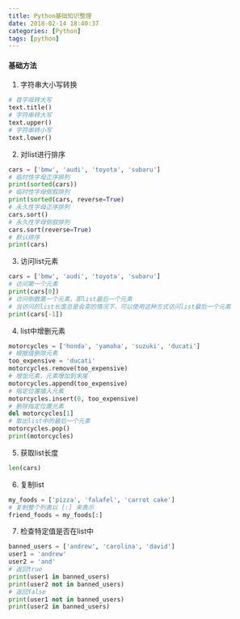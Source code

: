 ```yaml
---
title: Python基础知识整理
date: 2018-02-14 18:40:37
categories: [Python]
tags: [python]
---
```


#### 基础方法
1. 字符串大小写转换
```python
# 首字母转大写
text.title()
# 字符串转大写
text.upper()
# 字符串转小写
text.lower()
```

2. 对list进行排序
```python
cars = ['bmw', 'audi', 'toyota', 'subaru']
# 临时性字母正序排列
print(sorted(cars))
# 临时性字母倒叙排列
print(sorted(cars, reverse=True)
# 永久性字母正序排列
cars.sort()
# 永久性字母倒叙排列
cars.sort(reverse=True)
# 默认排序
print(cars)
```

3. 访问list元素
```python
cars = ['bmw', 'audi', 'toyota', 'subaru']
# 访问第一个元素
print(cars[0])
# 访问倒数第一个元素，即list最后一个元素
# 当访问的list长度总是会变的情况下，可以使用这种方式访问list最后一个元素
print(cars[-1])
```

4. list中增删元素
```python
motorcycles = ['honda', 'yamaha', 'suzuki', 'ducati']
# 根据值删除元素
too_expensive = 'ducati'
motorcycles.remove(too_expensive)
# 增加元素，元素增加到末尾
motorcycles.append(too_expensive)
# 指定位置插入元素
motorcycles.insert(0, too_expensive)
# 删除指定位置元素
del motorcycles[1]
# 取出list中的最后一个元素
motorcycles.pop()
print(motorcycles)
```

5. 获取list长度
```python
len(cars)
```

6. 复制list
```python
my_foods = ['pizza', 'falafel', 'carrot cake'] 
# 复制整个列表以 [:] 来表示
friend_foods = my_foods[:]
```

7. 检查特定值是否在list中
```python
banned_users = ['andrew', 'carolina', 'david']
user1 = 'andrew'
user2 = 'and'
# 返回true
print(user1 in banned_users)
print(user2 not in banned_users)
# 返回false
print(user1 not in banned_users)
print(user2 in banned_users)
```